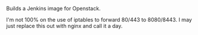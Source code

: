 Builds a Jenkins image for Openstack.

I'm not 100% on the use of iptables to forward 80/443 to 8080/8443. I may just
replace this out with nginx and call it a day. 
